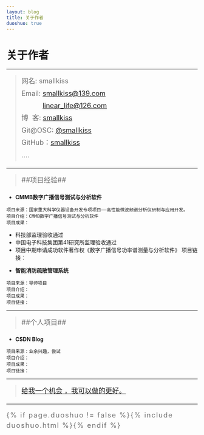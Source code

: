 ```yaml
---
layout: blog
title: 关于作者
duoshuo: true
---
```


<style>
p {
    color: #6D6D6D;
    font-size: 18px;
    line-height: 1.5;
    letter-spacing: 2px;
    margin-top: -10px;
}
hr {
	margin-top: 0;
	margin-bottom: 25px;
}
blockquote p {
    line-height: 1.8;
    letter-spacing: 0px;
}
</style>


# 关于作者

<hr id="line"/>



> 网名: smallkiss   
> Email: <a href="mailto:smallkiss@139.com">smallkiss@139.com</a><br />
&nbsp;&nbsp;&nbsp;&nbsp;&nbsp;&nbsp;&nbsp;&nbsp;&nbsp;&nbsp;&nbsp;<a href="mailto:linear_life@126.com">linear_life@126.com</a>   
> 博&nbsp;&nbsp;客: <a href="http://smallkiss.github.io/">smallkiss</a>  
> Git@OSC: <a href="http://git.oschina.net/smallkiss">@smallkiss</a>  
> GitHub：[smallkiss](https://github.com/smallkiss)  
> ....

---

>##项目经验##

   + **CMMB数字广播信号测试与分析软件**

	项目来源：国家重大科学仪器设备开发专项项目——高性能微波频谱分析仪研制与应用开发。
	项目介绍：CMMB数字广播信号测试与分析软件
	项目成果：
   - 科技部监理验收通过
   - 中国电子科技集团第41研究所监理验收通过
   - 项目中期申请成功软件著作权《数字广播信号功率谱测量与分析软件》
	项目链接：
	
   + **智能消防疏散管理系统**

	项目来源：导师项目
	项目介绍：
	项目成果：
	项目链接：
	
---

>##个人项目##

   + **CSDN Blog**
   
	项目来源：业余兴趣，尝试
	项目介绍：
	项目成果：
	项目链接：
	
---

> [给我一个机会 ，我可以做的更好。](/)

---

{% if page.duoshuo != false %}{% include duoshuo.html %}{% endif %}